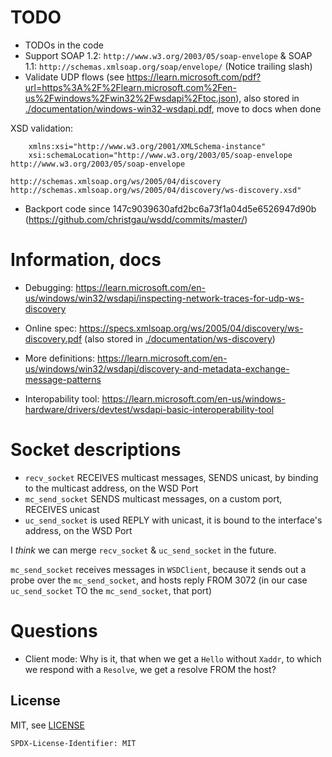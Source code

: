 # TODO

- TODOs in the code
- Support SOAP 1.2: `http://www.w3.org/2003/05/soap-envelope` & SOAP 1.1: `http://schemas.xmlsoap.org/soap/envelope/` (Notice trailing slash)
- Validate UDP flows (see https://learn.microsoft.com/pdf?url=https%3A%2F%2Flearn.microsoft.com%2Fen-us%2Fwindows%2Fwin32%2Fwsdapi%2Ftoc.json), also stored in [./documentation/windows-win32-wsdapi.pdf](./documentation/windows-win32-wsdapi.pdf), move to docs when done

XSD validation:

```
    xmlns:xsi="http://www.w3.org/2001/XMLSchema-instance"
    xsi:schemaLocation="http://www.w3.org/2003/05/soap-envelope http://www.w3.org/2003/05/soap-envelope
                        http://schemas.xmlsoap.org/ws/2005/04/discovery http://schemas.xmlsoap.org/ws/2005/04/discovery/ws-discovery.xsd"
```

- Backport code since 147c9039630afd2bc6a73f1a04d5e6526947d90b (https://github.com/christgau/wsdd/commits/master/)

# Information, docs

- Debugging: https://learn.microsoft.com/en-us/windows/win32/wsdapi/inspecting-network-traces-for-udp-ws-discovery

- Online spec: https://specs.xmlsoap.org/ws/2005/04/discovery/ws-discovery.pdf (also stored in [./documentation/ws-discovery](./documentation/ws-discovery.pdf))

- More definitions: https://learn.microsoft.com/en-us/windows/win32/wsdapi/discovery-and-metadata-exchange-message-patterns

- Interopability tool: https://learn.microsoft.com/en-us/windows-hardware/drivers/devtest/wsdapi-basic-interoperability-tool

# Socket descriptions

- `recv_socket` RECEIVES multicast messages, SENDS unicast, by binding to the multicast address, on the WSD Port
- `mc_send_socket` SENDS multicast messages, on a custom port, RECEIVES unicast
- `uc_send_socket` is used REPLY with unicast, it is bound to the interface's address, on the WSD Port

I _think_ we can merge `recv_socket` & `uc_send_socket` in the future.

`mc_send_socket` receives messages in `WSDClient`, because it sends out a probe over the `mc_send_socket`, and hosts reply FROM 3072 (in our case `uc_send_socket` TO the `mc_send_socket`, that port)

# Questions

- Client mode: Why is it, that when we get a `Hello` without `Xaddr`, to which we respond with a `Resolve`, we get a resolve FROM the host?

## License

MIT, see [LICENSE](./LICENSE)

`SPDX-License-Identifier: MIT`
